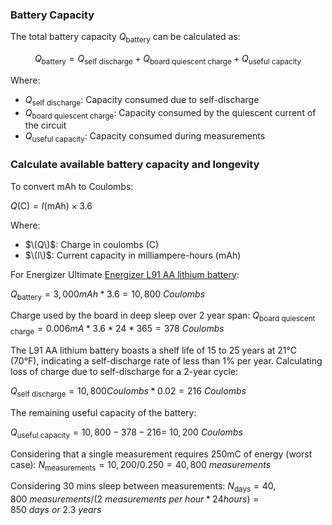 ### Battery Capacity 

The total battery capacity $Q_\text{battery}$ can be calculated as:

$$ Q_\text{battery} = Q_\text{self\ discharge} + Q_\text{board quiescent charge} + Q_\text{useful capacity} $$

Where:
- $Q_\text{self\ discharge}$: Capacity consumed due to self-discharge
- $Q_\text{board quiescent\ charge}$: Capacity consumed by the quiescent current of the circuit
- $Q_\text{useful capacity}$: Capacity consumed during measurements


### Calculate available battery capacity and longevity

To convert mAh to Coulombs:

$Q (\text{C}) = I (\text{mAh}) \times 3.6$

Where:
- $\(Q\)$: Charge in coulombs (C)
- $\(I\)$: Current capacity in milliampere-hours (mAh)
  
For Energizer Ultimate [Energizer L91 AA lithium battery](https://data.energizer.com/pdfs/l91.pdf):

$Q_\text{battery} = 3,000 mAh * 3.6 = 10,800\ Coulombs$

Charge used by the board in deep sleep over 2 year span:
$Q_\text{board quiescent\ charge} = 0.006mA * 3.6 * 24 * 365 = 378\ Coulombs$

The L91 AA lithium battery boasts a shelf life of 15 to 25 years at 21°C (70°F), indicating a self-discharge rate of less than 1% per year. Calculating loss of charge due to self-discharge for a 2-year cycle:

$Q_\text{self\ discharge} = 10,800 Coulombs * 0.02 = 216\ Coulombs$

The remaining useful capacity of the battery:

$Q_\text{useful capacity} = 10,800 - 378 - 216 = ~10,200\ Coulombs$

Considering that a single measurement requires 250mC of energy (worst case): 
$N_\text{measurements} = 10,200 / 0.250 = 40,800\ measurements$

Considering 30 mins sleep between measurements:
$N_\text{days} = 40,800\ measurements / (2\ measurements\ per\ hour * 24 hours) = 850\ days\ or\ 2.3\ years$
